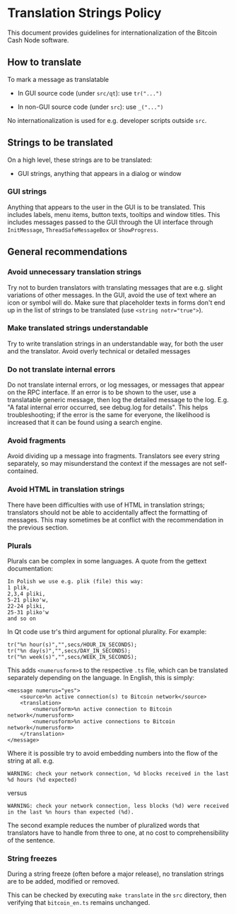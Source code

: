 # Translation Strings Policy

This document provides guidelines for internationalization of the
Bitcoin Cash Node software.

## How to translate

To mark a message as translatable

- In GUI source code (under `src/qt`): use `tr("...")`

- In non-GUI source code (under `src`): use `_("...")`

No internationalization is used for e.g. developer scripts outside `src`.

## Strings to be translated

On a high level, these strings are to be translated:

- GUI strings, anything that appears in a dialog or window

### GUI strings

Anything that appears to the user in the GUI is to be translated. This includes
labels, menu items, button texts, tooltips and window titles.
This includes messages passed to the GUI through the UI interface through `InitMessage`,
`ThreadSafeMessageBox` or `ShowProgress`.

## General recommendations

### Avoid unnecessary translation strings

Try not to burden translators with translating messages that are e.g. slight
variations of other messages.
In the GUI, avoid the use of text where an icon or symbol will do.
Make sure that placeholder texts in forms don't end up in the list of strings to
be translated (use `<string notr="true">`).

### Make translated strings understandable

Try to write translation strings in an understandable way, for both the user and
the translator. Avoid overly technical or detailed messages

### Do not translate internal errors

Do not translate internal errors, or log messages, or messages that appear on the
RPC interface. If an error is to be shown to the user,
use a translatable generic message, then log the detailed message to the log. E.g.
"A fatal internal error occurred, see debug.log for details".
This helps troubleshooting; if the error is the same for everyone, the likelihood
is increased that it can be found using a search engine.

### Avoid fragments

Avoid dividing up a message into fragments. Translators see every string separately,
so may misunderstand the context if the messages are not self-contained.

### Avoid HTML in translation strings

There have been difficulties with use of HTML in translation strings; translators
should not be able to accidentally affect the formatting of messages.
This may sometimes be at conflict with the recommendation in the previous section.

### Plurals

Plurals can be complex in some languages. A quote from the gettext documentation:

    In Polish we use e.g. plik (file) this way:
    1 plik,
    2,3,4 pliki,
    5-21 pliko'w,
    22-24 pliki,
    25-31 pliko'w
    and so on

In Qt code use tr's third argument for optional plurality. For example:

    tr("%n hour(s)","",secs/HOUR_IN_SECONDS);
    tr("%n day(s)","",secs/DAY_IN_SECONDS);
    tr("%n week(s)","",secs/WEEK_IN_SECONDS);

This adds `<numerusform>`s to the respective `.ts` file, which can be translated
separately depending on the language. In English, this is simply:

    <message numerus="yes">
        <source>%n active connection(s) to Bitcoin network</source>
        <translation>
            <numerusform>%n active connection to Bitcoin network</numerusform>
            <numerusform>%n active connections to Bitcoin network</numerusform>
        </translation>
    </message>

Where it is possible try to avoid embedding numbers into the flow of the string
at all. e.g.

    WARNING: check your network connection, %d blocks received in the last %d hours (%d expected)

versus

    WARNING: check your network connection, less blocks (%d) were received in the last %n hours than expected (%d).

The second example reduces the number of pluralized words that translators have
to handle from three to one, at no cost to comprehensibility of the sentence.

### String freezes

During a string freeze (often before a major release), no translation strings are
to be added, modified or removed.

This can be checked by executing `make translate` in the `src` directory, then
verifying that `bitcoin_en.ts` remains unchanged.
